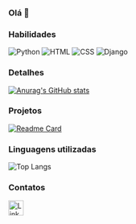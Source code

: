 ### Olá 👋



### Habilidades

![Python](https://img.shields.io/badge/python-grey?style=for-the-badge&logo=python)
![HTML](https://img.shields.io/badge/html-white?style=for-the-badge&logo=html5)
![CSS](https://img.shields.io/badge/css-red?style=for-the-badge&logo=css3)
![Django](https://img.shields.io/badge/django-blue?style=for-the-badge&logo=django)

### Detalhes

[![Anurag's GitHub stats](https://github-readme-stats.vercel.app/api?username=guicamargo19&show_icons=true&theme=dark)](https://github.com/guicamargo19)

### Projetos

[![Readme Card](https://github-readme-stats.vercel.app/api/pin/?username=guicamargo19&repo=site_gtatelie&theme=dark)](https://github.com/guicamargo19/site_gtatelie.git)


### Linguagens utilizadas

![Top Langs](https://github-readme-stats.vercel.app/api/top-langs/?username=guicamargo19&layout=compact)

### Contatos

[<img src='https://img.shields.io/badge/LinkedIn-007785?style=for-the-badge&logo=linkedin&logoColor=white' alt='Linkedin' height='30'>](https://www.linkedin.com/in/guilherme-ferreira-camargo/)
